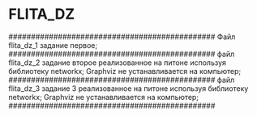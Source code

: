 # FLITA_DZ
##############################################
Файл flita_dz_1 задание первое;
##############################################
файл flita_dz_2 задание второе реализованное на питоне используя библиотеку networkx; Graphviz не устанавливается на компьютер; 
##############################################
файл flita_dz_3 задание 3 реализованное на питоне используя библиотеку networkx; Graphviz не устанавливается на компьютер; 
##############################################
